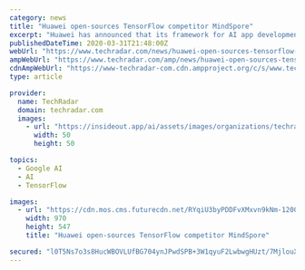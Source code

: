 ```yaml
---
category: news
title: "Huawei open-sources TensorFlow competitor MindSpore"
excerpt: "Huawei has announced that its framework for AI app development MindSpore is now open source and available on GiHub and Gitee. The lightweight suite is similar to Google's TensorFlow and Facebook's PyTorch as it lowers the barrier to entry for developers looking to add AI to their apps. \"MindSpore natively adapts to all scenarios across the ..."
publishedDateTime: 2020-03-31T21:48:00Z
webUrl: "https://www.techradar.com/news/huawei-open-sources-tensorflow-competitor-mindspore"
ampWebUrl: "https://www.techradar.com/amp/news/huawei-open-sources-tensorflow-competitor-mindspore"
cdnAmpWebUrl: "https://www-techradar-com.cdn.ampproject.org/c/s/www.techradar.com/amp/news/huawei-open-sources-tensorflow-competitor-mindspore"
type: article

provider:
  name: TechRadar
  domain: techradar.com
  images:
    - url: "https://insideout.app/ai/assets/images/organizations/techradar.com-50x50.jpg"
      width: 50
      height: 50

topics:
  - Google AI
  - AI
  - TensorFlow

images:
  - url: "https://cdn.mos.cms.futurecdn.net/RYqiU3byPDDFvXMxvn9kNm-1200-80.jpg"
    width: 970
    height: 547
    title: "Huawei open-sources TensorFlow competitor MindSpore"

secured: "l0T5Ns7o3s8HucWBOVLUfBG704ynJPwdSPB+3W1qyuF2LwbwgHUzt/7MjlouXjtFY7ZY0/OwrMeD2GvNlBoMx24Ms/e+g/BdENaSSNThM/yKuhjn8hv1LBUjzPFENeXwbxl0tHzYOlUwRUpa/bX6/jsFjJGUAUdgxN5QJnq75TlMCbq1LfgtsVk8+d084YxIu2NDbjiCJ2jiFpVYWYr+MG7le3Bvn+b+6MYRrVTWj8WjXyNvdUJTcorMed1HYHq8WeNwwSPwkxaHNWPPgCZh9LF2VB8ySveJo5furux/cv7OcBR7HyOtgMBHd2+lDSamxRrQEksQg15sNIeS2o0R0Ic5pHnHmnhl+dxneuZ2LrYnjPUUdGSoXjik3VoP0uePIpX8iddUmn2WAvJp59Qy5QXc71bE0G+OkPQhuTNFojtyTdsXRYHWQeWwJrMcsBaPyLKJoiv1aw0OgOg+ByoQnFcGvlk30fIzdMirxIuvf3U=;rUgN0uOAdAx6PLB6/isaEA=="
---
```


